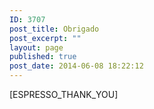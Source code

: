 ```yaml
---
ID: 3707
post_title: Obrigado
post_excerpt: ""
layout: page
published: true
post_date: 2014-06-08 18:22:12
---
```

[ESPRESSO_THANK_YOU]